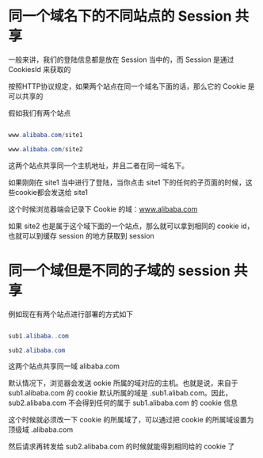 # 同一个域名下的不同站点的 Session 共享

一般来讲，我们的登陆信息都是放在 Session 当中的，而 Session 是通过 CookiesId 来获取的

按照HTTP协议规定，如果两个站点在同一个域名下面的话，那么它的 Cookie 是可以共享的

假如我们有两个站点

```java

www.alibaba.com/site1

www.alibaba.com/site2

```

这两个站点共享同一个主机地址，并且二者在同一域名下。

如果刚刚在 site1 当中进行了登陆，当你点击 site1 下的任何的子页面的时候，这些cookie都会发送给 site1

这个时候浏览器端会记录下 Cookie 的域：www.alibaba.com

如果 site2 也是属于这个域下面的一个站点，那么就可以拿到相同的 cookie id，也就可以到缓存 session 的地方获取到 session

# 同一个域但是不同的子域的 session 共享

例如现在有两个站点进行部署的方式如下

```java

sub1.alibaba..com

sub2.alibaba.com

```

这两个站点共享同一域 alibaba.com

默认情况下，浏览器会发送 ookie 所属的域对应的主机。也就是说，来自于 sub1.alibaba.com 的 cookie 默认所属的域是 .sub1.alibab.com。因此，sub2.alibaba.com 不会得到任何的属于 sub1.alibaba.com 的 cookie 信息

这个时候就必须改一下 cookie 的所属域了，可以通过把 cookie 的所属域设置为顶级域 .alibaba.com

然后请求再转发给 sub2.alibaba.com 的时候就能得到相同给的 cookie 了
